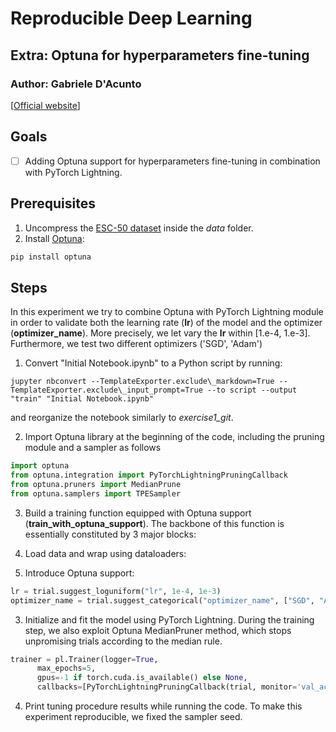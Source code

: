 # Reproducible Deep Learning
## Extra: Optuna for hyperparameters fine-tuning
### Author: Gabriele D'Acunto
[[Official website](https://www.sscardapane.it/teaching/reproducibledl/)]

## Goals

- [ ] Adding Optuna support for hyperparameters fine-tuning in combination with PyTorch Lightning.

## Prerequisites

1. Uncompress the [ESC-50 dataset](https://github.com/karolpiczak/ESC-50) inside the *data* folder.
2. Install [Optuna](https://optuna.readthedocs.io/en/latest/installation.html):

```bash (recommended)
pip install optuna
```

## Steps
In this experiment we try to combine Optuna with PyTorch Lightning module in order to validate both the learning rate (**lr**) of the model and the optimizer (**optimizer_name**).
More precisely, we let vary the **lr** within [1.e-4, 1.e-3]. Furthermore, we test two different optimizers ('SGD', 'Adam')

1. Convert "Initial Notebook.ipynb" to a Python script by running:

``` jupyter nbconvert --TemplateExporter.exclude\_markdown=True --TemplateExporter.exclude\_input_prompt=True --to script --output "train" "Initial Notebook.ipynb" ```

and reorganize the notebook similarly to _exercise1\_git_. 

2. Import Optuna library at the beginning of the code, including the pruning module and a sampler as follows
```python
import optuna
from optuna.integration import PyTorchLightningPruningCallback
from optuna.pruners import MedianPrune
from optuna.samplers import TPESampler
```
3. Build a training function equipped with Optuna support (**train_with_optuna_support**). The backbone of this function is essentially constituted by 3 major blocks:

  1. Load data and wrap using dataloaders:
 
  2. Introduce Optuna support:
  ```python
  lr = trial.suggest_loguniform("lr", 1e-4, 1e-3)
  optimizer_name = trial.suggest_categorical("optimizer_name", ["SGD", "Adam"])
  ```
  3. Initialize and fit the model using PyTorch Lightning. During the training step, we also exploit Optuna MedianPruner method, which stops unpromising trials according to the median rule.
  ```python
  trainer = pl.Trainer(logger=True,
        max_epochs=5,
        gpus=-1 if torch.cuda.is_available() else None,
        callbacks=[PyTorchLightningPruningCallback(trial, monitor='val_acc')])
  ```
4. Print tuning procedure results while running the code. To make this experiment reproducible, we fixed the sampler seed.

